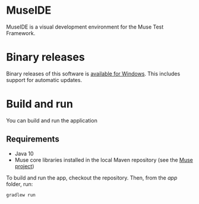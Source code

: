 # MuseIDE
MuseIDE is a visual development environment for the Muse Test Framework.

# Binary releases

Binary releases of this software is [available for Windows](http://ide4selenium.com/download). This includes support for automatic updates.

# Build and run

You can build and run the application

## Requirements

* Java 10
* Muse core libraries installed in the local Maven repository (see the [Muse project](https://github.com/ChrisLMerrill/muse))

To build and run the app, checkout the repository. Then, from the *app* folder, run:

    gradlew run

